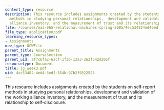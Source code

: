 ```yaml
---
content_type: resource
description: This resource includes assignments created by the students on self-report
  methods in studying personal relationships,  development and validation of the working
  alliance inventory, and the measurement of trust and its relationship to self-disclosure.
file: /courses/mas-965-relational-machines-spring-2005/4ec534824ed46edf554b97b2f9522523_jg_week3.pdf
file_type: application/pdf
learning_resource_types:
- Assignments
ocw_type: OCWFile
parent_title: Assignments
parent_type: CourseSection
parent_uid: af7c6fa2-6acf-1f3b-13a3-263f542d206f
resourcetype: Document
title: jg_week3.pdf
uid: 4ec53482-4ed4-6edf-554b-97b2f9522523
---
```

This resource includes assignments created by the students on self-report methods in studying personal relationships,  development and validation of the working alliance inventory, and the measurement of trust and its relationship to self-disclosure.

